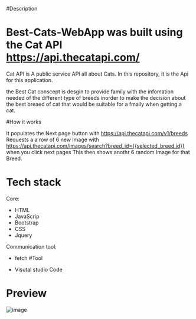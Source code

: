 #Description

# Best-Cats-WebApp  was built using the Cat API https://api.thecatapi.com/

Cat API is A public service API all about Cats. In this repository, it is the Api for this application.

the Best Cat conscept is desgin to provide family with the infomation needed of the different type of breeds inorder to make the decision about the best breaed of cat that would be suitable for a fmaily when getting a cat. 

#How it works

It populates the Next page button with https://api.thecatapi.com/v1/breeds
Requests a a row of 6 new Image with https://api.thecatapi.com/images/search?breed_id={{selected_breed.id}} when you click next pages 
This then shows anothr 6 random Image for that Breed.


# Tech stack
Core:
- HTML
- JavaScrip
- Bootstrap
- CSS
- Jquery

Communication tool:
- fetch
#Tool

- Visutal studio Code

# Preview

![image](https://user-images.githubusercontent.com/98562977/173594038-955f6261-5e69-4b43-b106-f8bee94a1f22.png)

